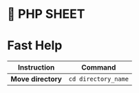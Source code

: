 # :elephant: PHP SHEET

# Fast Help
Instruction | Command
------------ | -------------
**Move directory** | ```cd directory_name```

